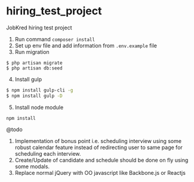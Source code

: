 # hiring_test_project
JobKred hiring test project

1. Run command `composer install`
2. Set up env file and add information from `.env.example` file
3. Run migration
```
$ php artisan migrate
$ php artisan db:seed
```
4. Install gulp
```bash
$ npm install gulp-cli -g
$ npm install gulp -D
```
5. Install node module 
```
npm install
```
@todo

1. Implementation of bonus point i.e. scheduling interview using some robust calendar feature instead of redirecting user to same page for scheduling each interview.
2. Create/Update of candidate and schedule should be done on fly using some modals.
3. Replace normal jQuery with OO javascript like Backbone.js or Reactjs
